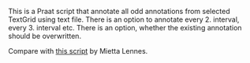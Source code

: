 This is a Praat script that annotate all odd annotations from selected TextGrid using text file. There is an option to annotate every 2. interval, every 3. interval etc. There is an option, whether the existing annotation should be overwritten.

Compare with [this script](http://www.helsinki.fi/%7Elennes/praat-scripts/public/label_from_text_file.praat) by Mietta Lennes.
